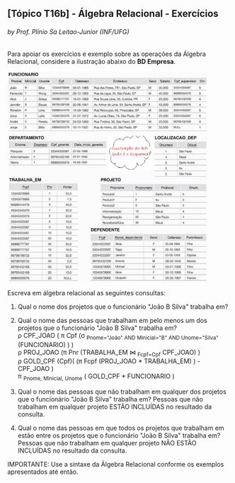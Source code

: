 ## [Tópico T16b] - Álgebra Relacional - Exercícios
###### *by Prof. Plinio Sa Leitao-Junior (INF/UFG)*

Para apoiar os exercícios e exemplo sobre as operações da Álgebra Relacional, considere a ilustração abaixo do **BD Empresa**.

<img src="../media/fig-mr-2.jpg" width="450">

Escreva em álgebra relacional as seguintes consultas:

1. Qual o nome dos projetos que o funcionário "João B Silva" trabalha em?<br>
1. Qual o nome das pessoas que trabalham em pelo menos um dos projetos que o funcionário "João B Silva" trabalha em?<br>
ρ CPF_JOAO ( π Cpf (σ <sub>Pnome="João" AND Minicial="B" AND Unome="Silva"</sub> (FUNCIONARIO) ) )<br>
ρ PROJ_JOAO (π Pnr (TRABALHA_EM &#8904; <sub>Fcpf=Cpf</sub> CPF_JOAO) )<br>
ρ GOLD_CPF (Cpf)( (π Fcpf (PROJ_JOAO * TRABALHA_EM) ) - CPF_JOAO )<br>
π <sub>Pnome, Minicial, Unome</sub> ( GOLD_CPF * FUNCIONARIO )

3. Qual o nome das pessoas que não trabalham em qualquer dos projetos que o funcionário "João B Silva" trabalha em? Pessoas que não trabalham em qualquer projeto ESTÃO INCLUÍDAS no resultado da consulta.<br>
4. Qual o nome das pessoas em que todos os projetos que trabalham em estão entre os projetos que o funcionário "João B Silva" trabalha em? Pessoas que não trabalham em qualquer projeto NÃO ESTÃO INCLUÍDAS no resultado da consulta.<br>

IMPORTANTE: Use a sintaxe da Álgebra Relacional conforme os exemplos apresentados até então.
